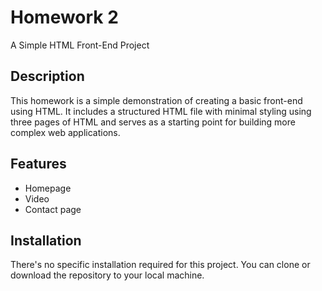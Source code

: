 # Homework 2

A Simple HTML Front-End Project

## Description

This homework is a simple demonstration of creating a basic front-end using HTML. It includes a structured HTML file with minimal styling using three pages of HTML and serves as a starting point for building more complex web applications.

## Features

- Homepage
- Video
- Contact page

## Installation

There's no specific installation required for this project. You can clone or download the repository to your local machine.